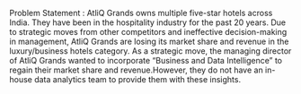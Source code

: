 Problem Statement :
AtliQ Grands owns multiple five-star hotels across India. They have been in the hospitality industry for the past 20 years.
Due to strategic moves from other competitors and ineffective decision-making in management, AtliQ Grands are losing its market share and revenue in the luxury/business hotels category.
As a strategic move, the managing director of AtliQ Grands wanted to incorporate “Business and Data Intelligence” to regain their market share and revenue.However, they do not have an in-house data analytics team to provide them with these insights.
